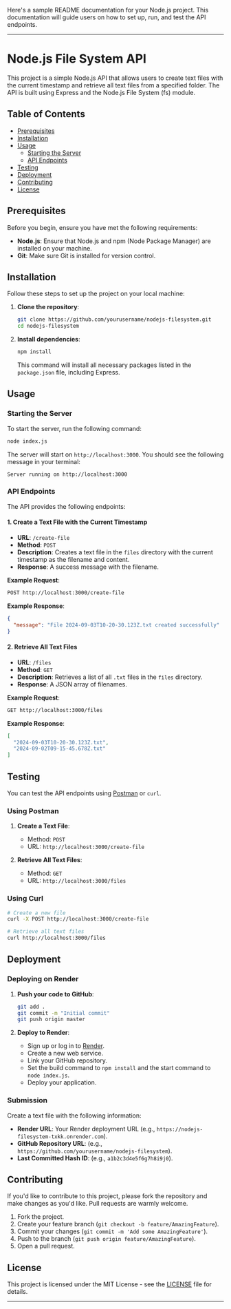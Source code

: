 Here's a sample README documentation for your Node.js project. This documentation will guide users on how to set up, run, and test the API endpoints.

---

# Node.js File System API

This project is a simple Node.js API that allows users to create text files with the current timestamp and retrieve all text files from a specified folder. The API is built using Express and the Node.js File System (fs) module.

## Table of Contents

- [Prerequisites](#prerequisites)
- [Installation](#installation)
- [Usage](#usage)
  - [Starting the Server](#starting-the-server)
  - [API Endpoints](#api-endpoints)
- [Testing](#testing)
- [Deployment](#deployment)
- [Contributing](#contributing)
- [License](#license)

## Prerequisites

Before you begin, ensure you have met the following requirements:

- **Node.js**: Ensure that Node.js and npm (Node Package Manager) are installed on your machine.
- **Git**: Make sure Git is installed for version control.

## Installation

Follow these steps to set up the project on your local machine:

1. **Clone the repository**:
   ```bash
   git clone https://github.com/yourusername/nodejs-filesystem.git
   cd nodejs-filesystem
   ```

2. **Install dependencies**:
   ```bash
   npm install
   ```

   This command will install all necessary packages listed in the `package.json` file, including Express.

## Usage

### Starting the Server

To start the server, run the following command:

```bash
node index.js
```

The server will start on `http://localhost:3000`. You should see the following message in your terminal:

```
Server running on http://localhost:3000
```

### API Endpoints

The API provides the following endpoints:

#### 1. Create a Text File with the Current Timestamp

- **URL**: `/create-file`
- **Method**: `POST`
- **Description**: Creates a text file in the `files` directory with the current timestamp as the filename and content.
- **Response**: A success message with the filename.

**Example Request**:
```bash
POST http://localhost:3000/create-file
```

**Example Response**:
```json
{
  "message": "File 2024-09-03T10-20-30.123Z.txt created successfully"
}
```

#### 2. Retrieve All Text Files

- **URL**: `/files`
- **Method**: `GET`
- **Description**: Retrieves a list of all `.txt` files in the `files` directory.
- **Response**: A JSON array of filenames.

**Example Request**:
```bash
GET http://localhost:3000/files
```

**Example Response**:
```json
[
  "2024-09-03T10-20-30.123Z.txt",
  "2024-09-02T09-15-45.678Z.txt"
]
```

## Testing

You can test the API endpoints using [Postman](https://www.postman.com/downloads/) or `curl`.

### Using Postman

1. **Create a Text File**:  
   - Method: `POST`
   - URL: `http://localhost:3000/create-file`

2. **Retrieve All Text Files**:  
   - Method: `GET`
   - URL: `http://localhost:3000/files`

### Using Curl

```bash
# Create a new file
curl -X POST http://localhost:3000/create-file

# Retrieve all text files
curl http://localhost:3000/files
```

## Deployment

### Deploying on Render

1. **Push your code to GitHub**:
   ```bash
   git add .
   git commit -m "Initial commit"
   git push origin master
   ```

2. **Deploy to Render**:
   - Sign up or log in to [Render](https://render.com/).
   - Create a new web service.
   - Link your GitHub repository.
   - Set the build command to `npm install` and the start command to `node index.js`.
   - Deploy your application.

### Submission

Create a text file with the following information:

- **Render URL**: Your Render deployment URL (e.g., `https://nodejs-filesystem-txkk.onrender.com`).
- **GitHub Repository URL**: (e.g., `https://github.com/yourusername/nodejs-filesystem`).
- **Last Committed Hash ID**: (e.g., `a1b2c3d4e5f6g7h8i9j0`).

## Contributing

If you'd like to contribute to this project, please fork the repository and make changes as you'd like. Pull requests are warmly welcome.

1. Fork the project.
2. Create your feature branch (`git checkout -b feature/AmazingFeature`).
3. Commit your changes (`git commit -m 'Add some AmazingFeature'`).
4. Push to the branch (`git push origin feature/AmazingFeature`).
5. Open a pull request.

## License

This project is licensed under the MIT License - see the [LICENSE](LICENSE) file for details.

---

